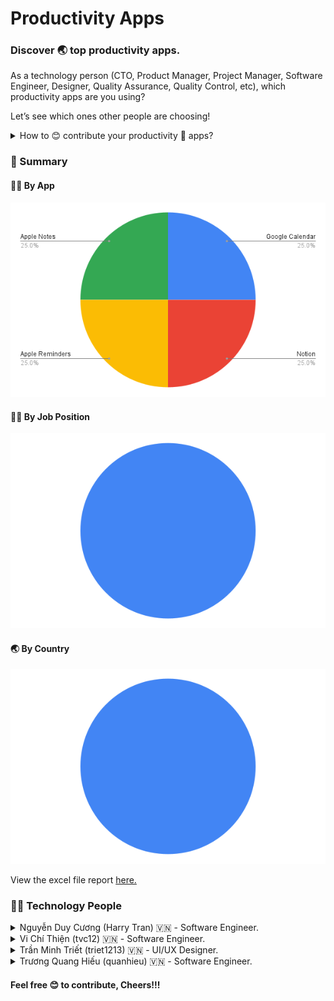# Productivity Apps

### Discover 🌏 top productivity apps.

As a technology person (CTO, Product Manager, Project Manager, Software Engineer, Designer, Quality Assurance, Quality Control, etc), which productivity apps are you using?

Let’s see which ones other people are choosing!

<details>
  <summary>How to 😊 contribute your productivity 🚀 apps?</summary>
  
  #### Please kindly only edit ✍️ at **Technology People** section and follow below ⬇️ template.
  ~~~
  <details>
  <summary>Your name Country flag - Current job position.</summary>
  
  - Describe your productivity app and its purpose.
  - ...

  </details>
  ~~~

</details>

### 🌳 Summary

#### 🧜‍♀️ By App

![by app](by_app.png)

#### 👩‍💻 By Job Position

![by job position](by_job_position.png)

#### 🌏 By Country

![by country](by_country.png)

View the excel file report [here.](https://docs.google.com/spreadsheets/d/1S3tbzGKTX40qNmMo88tkAPYUshp2uZaoCoAwR2IjXNM/edit?usp=sharing)

### 🧚‍♀️ Technology People 

<details>
  <summary>Nguyễn Duy Cương (Harry Tran) 🇻🇳 - Software Engineer.</summary>
  
  - Google Calendar: manage and remind my anniversaries & my works.
  - Notion: take work notes and documents.
  - Apple Reminders: manage and remind personal tasks.
  - Apple Notes: take personal notes.

</details>

<details>
  <summary>Vi Chí Thiện (tvc12) 🇻🇳 - Software Engineer.</summary>
  
  - [Google Calendar](https://calendar.google.com/calendar): remind my meetings and my anniversaries.
  - [Workflowy](https://workflowy.com/): manage my daily task.
  - [Miro](https://miro.com/): draw code flow, take task notes.
  - [Spotify](https://open.spotify.com/): relaxing, make new ideas.

</details>

<details>
  <summary>Trần Minh Triết (triet1213) 🇻🇳 - UI/UX Designer.</summary>
  
  - [Bear](https://bear.app/): take work notes and documents.
  - [Google Calendar](https://calendar.google.com/calendar): manage and remind for work.
  - [Notion](https://www.notion.so/): store important content and data.
  - [Grammarly](https://www.grammarly.com/): correct spelling and grammar errors.

</details>

<details>
  <summary>Trương Quang Hiếu (quanhieu) 🇻🇳 - Software Engineer.</summary>
  
  - [Google Calendar](https://calendar.google.com/calendar): mark and announce the schedule for me.
  - [Youtube](https://www.youtube.com/): relaxing and learn new thing.
  - [System-monitor](https://extensions.gnome.org/extension/120/system-monitor/): check system status such as memory, CPU, network rates.
  - [Dark Reader](https://darkreader.org/): make the browser darker and my eyes could relax.
  - [Smplayer](https://www.smplayer.info/): the video player on ubuntu without annoying notification.
</details>

#### Feel free 😊 to contribute, Cheers!!!

